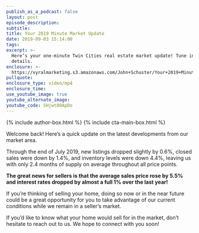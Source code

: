 ```yaml
---
publish_as_a_podcast: false
layout: post
episode_description:
subtitle:
title: Your 2019 Minute Market Update
date: 2019-09-03 15:14:00
tags:
excerpt: >-
  Here’s your one-minute Twin Cities real estate market update! Tune in for
  details.
enclosure: >-
  https://vyralmarketing.s3.amazonaws.com/John+Schuster/Your+2019+Minute+Market+Update+(1).mp4
pullquote:
enclosure_type: video/mp4
enclosure_time:
use_youtube_image: true
youtube_alternate_image:
youtube_code: SHjwt80ApDo
---
```


{% include author-box.html %}
{% include cta-main-box.html %}

Welcome back\! Here’s a quick update on the latest developments from our market area.

Through the end of July 2019, new listings dropped slightly by 0.6%, closed sales were down by 1.4%, and inventory levels were down 4.4%, leaving us with only 2.4 months of supply on average throughout all price points.

**The great news for sellers is that the average sales price rose by 5.5% and interest rates dropped by almost a full 1% over the last year\!**

If you’re thinking of selling your home, doing so now or in the near future could be a great opportunity for you to take advantage of our current conditions while we remain in a seller’s market.

If you’d like to know what your home would sell for in the market, don’t hesitate to reach out to us. We hope to connect with you soon\!<br>&nbsp;